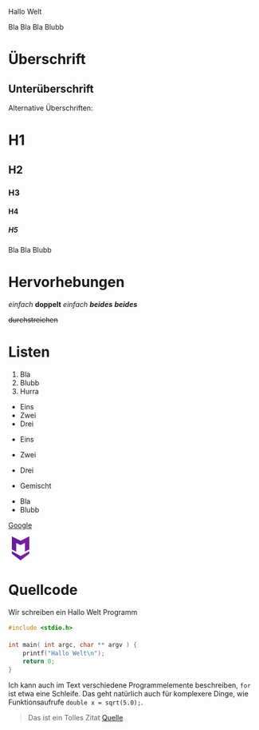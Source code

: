 Hallo Welt

Bla Bla Bla Blubb

Überschrift
===

Unterüberschrift
----------------

Alternative Überschriften:

# H1

## H2

### H3

#### H4

##### H5

Bla Bla Blubb

# Hervorhebungen

*einfach* **doppelt** _einfach_ **_beides_** *__beides__*

~~durchstreichen~~


# Listen

1. Bla
2. Blubb
3. Hurra

- Eins
- Zwei
- Drei

* Eins
* Zwei
* Drei

* Gemischt
 - Bla
 - Blubb

[Google](https://www.google.com)

![F](https://github.com/adam-p/markdown-here/raw/master/src/common/images/icon48.png)

# Quellcode

Wir schreiben ein Hallo Welt Programm

```C
#include <stdio.h>

int main( int argc, char ** argv ) {
    printf("Hallo Welt\n");
    return 0;
}

```

Ich kann auch im Text verschiedene Programmelemente beschreiben, `for` ist etwa eine Schleife. Das geht natürlich auch für komplexere Dinge, wie Funktionsaufrufe `double x = sqrt(5.0);`.

> Das ist ein Tolles Zitat [Quelle](https:/...)



